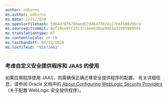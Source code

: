 ```yaml
---
author: edburns
ms.author: edburns
ms.date: 1/21/2020
ms.openlocfilehash: 59b4d787679daed57d4647787da17b6f508d95c4
ms.sourcegitcommit: 0af39ee9ff27c37ceeeb28ea9d51e32995989591
ms.translationtype: HT
ms.contentlocale: zh-CN
ms.lasthandoff: 04/21/2020
ms.locfileid: "81673463"
---
```

### <a name="account-for-the-use-of-custom-security-providers-and-jaas"></a>考虑自定义安全提供程序和 JAAS 的使用

如果应用程序使用 JAAS，则需确保正确迁移安全提供程序的配置。 有关详细信息，请参阅 Oracle 文档中的 [About Configuring WebLogic Security Providers](https://docs.oracle.com/middleware/12213/wls/SECMG/providers_intro.htm)（关于配置 WebLogic 安全提供程序）。

